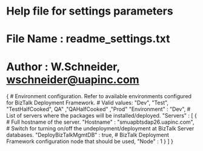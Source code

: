 # Help file for settings parameters
# File Name  : readme_settings.txt
# Author     : W.Schneider, wschneider@uapinc.com
{
	# Environment configuration. Refer to available environments configured for BizTalk Deployment Framework.
	# Valid values: "Dev", "Test", "TestHalfCooked", QA" ,"QAHalfCooked" ,"Prod"
	"Environment" : "Dev",
	# List of servers where the packages will be installed/deployed.
	"Servers" : [
		{
			# Full hostname of the server.
			"Hostname" : "smuapbtsdap26.uapinc.com",
			# Switch for turning on/off the undeployment/deployment at BizTalk Server databases.
			"DeployBizTalkMgmtDB" : true,
			# BizTalk Deployment Framework configuration node that should be used,
			"Node" : 1
		}
	]
}